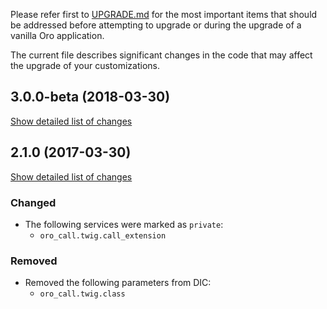 Please refer first to [UPGRADE.md](UPGRADE.md) for the most important items that should be addressed before attempting to upgrade or during the upgrade of a vanilla Oro application.

The current file describes significant changes in the code that may affect the upgrade of your customizations.

## 3.0.0-beta (2018-03-30)
[Show detailed list of changes](incompatibilities-3-0-beta.md)

## 2.1.0 (2017-03-30)
[Show detailed list of changes](incompatibilities-2-1.md)
### Changed
- The following services were marked as `private`:
    - `oro_call.twig.call_extension`
### Removed
- Removed the following parameters from DIC:
    - `oro_call.twig.class`
